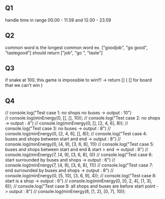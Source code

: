 ## Q1
handle time in range 00.00 - 11.59 and 12.00 - 23.59
## Q2
common word is the longest common word ex. ["goodjob", "go good", "tastegood"] should return ["job", "go ", "taste"]
## Q3
if snake at 100, this game is impossible to win!!! -> return []
( [] for board that we can't win )
## Q4
// console.log("Test case 1: no shops no buses -> output : 10") <br>
// console.log(minEnergy(0, [], [], 10));
// console.log("Test case 2: no shops -> output : 4")
// console.log(minEnergy(0, [], [2, 4, 6], 8));
// console.log("Test case 3: no buses -> output : 8")
// console.log(minEnergy(0, [2, 4, 6], [], 8));
// console.log("Test case 4: buses and shops between start and end -> output : 8")
// console.log(minEnergy(0, [4, 9], [3, 6, 8], 11))
// console.log("Test case 5: buses and shops between start and end & start > end -> output : 8")
// console.log(minEnergy(7, [4, 9], [3, 6, 8], 0))
// console.log("Test case 6: start surrounded by buses and shops -> output : 6")
// console.log(minEnergy(7, [4, 9], [3, 6, 8], 11))
// console.log("Test case 7: end surrounded by buses and shops -> output : 8")
// console.log(minEnergy(0, [5, 10], [3, 6, 9], 4));
// console.log("Test case 8: start is a shop -> output : 6")
// console.log(minEnergy(0, [0, 2, 4], [1, 3], 6));
// console.log("Test case 9: all shops and buses are before start point -> output : 8")
// console.log(minEnergy(8, [1, 2], [0, 7], 10));
